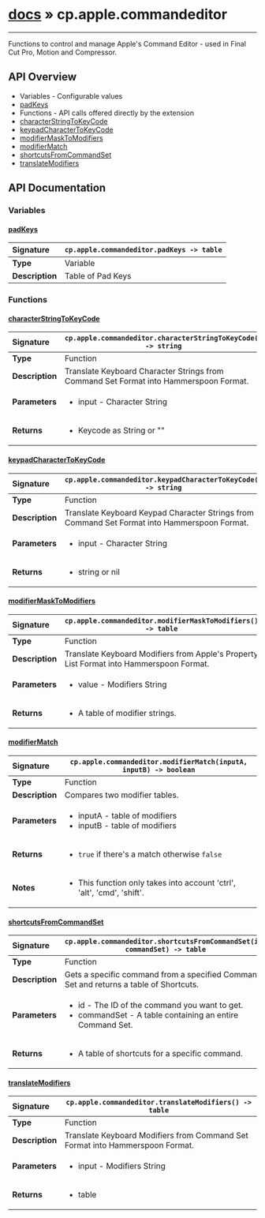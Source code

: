 # [docs](index.md) » cp.apple.commandeditor
---

Functions to control and manage Apple's Command Editor - used in Final Cut Pro,
Motion and Compressor.

## API Overview
* Variables - Configurable values
 * [padKeys](#padkeys)
* Functions - API calls offered directly by the extension
 * [characterStringToKeyCode](#characterstringtokeycode)
 * [keypadCharacterToKeyCode](#keypadcharactertokeycode)
 * [modifierMaskToModifiers](#modifiermasktomodifiers)
 * [modifierMatch](#modifiermatch)
 * [shortcutsFromCommandSet](#shortcutsfromcommandset)
 * [translateModifiers](#translatemodifiers)

## API Documentation

### Variables

#### [padKeys](#padkeys)
| <span style="float: left;">**Signature**</span> | <span style="float: left;">`cp.apple.commandeditor.padKeys -> table` </span>                                                          |
| -----------------------------------------------------|---------------------------------------------------------------------------------------------------------|
| **Type**                                             | Variable                                                                                         |
| **Description**                                      | Table of Pad Keys                                                                                         |

### Functions

#### [characterStringToKeyCode](#characterstringtokeycode)
| <span style="float: left;">**Signature**</span> | <span style="float: left;">`cp.apple.commandeditor.characterStringToKeyCode() -> string` </span>                                                          |
| -----------------------------------------------------|---------------------------------------------------------------------------------------------------------|
| **Type**                                             | Function                                                                                         |
| **Description**                                      | Translate Keyboard Character Strings from Command Set Format into Hammerspoon Format.                                                                                         |
| **Parameters**                                       | <ul markdown="1"><li markdown="1">input - Character String</li></ul> |
| **Returns**                                          | <ul markdown="1"><li markdown="1">Keycode as String or ""</li></ul>          |

#### [keypadCharacterToKeyCode](#keypadcharactertokeycode)
| <span style="float: left;">**Signature**</span> | <span style="float: left;">`cp.apple.commandeditor.keypadCharacterToKeyCode() -> string` </span>                                                          |
| -----------------------------------------------------|---------------------------------------------------------------------------------------------------------|
| **Type**                                             | Function                                                                                         |
| **Description**                                      | Translate Keyboard Keypad Character Strings from Command Set Format into Hammerspoon Format.                                                                                         |
| **Parameters**                                       | <ul markdown="1"><li markdown="1">input - Character String</li></ul> |
| **Returns**                                          | <ul markdown="1"><li markdown="1">string or nil</li></ul>          |

#### [modifierMaskToModifiers](#modifiermasktomodifiers)
| <span style="float: left;">**Signature**</span> | <span style="float: left;">`cp.apple.commandeditor.modifierMaskToModifiers() -> table` </span>                                                          |
| -----------------------------------------------------|---------------------------------------------------------------------------------------------------------|
| **Type**                                             | Function                                                                                         |
| **Description**                                      | Translate Keyboard Modifiers from Apple's Property List Format into Hammerspoon Format.                                                                                         |
| **Parameters**                                       | <ul markdown="1"><li markdown="1">value - Modifiers String</li></ul> |
| **Returns**                                          | <ul markdown="1"><li markdown="1">A table of modifier strings.</li></ul>          |

#### [modifierMatch](#modifiermatch)
| <span style="float: left;">**Signature**</span> | <span style="float: left;">`cp.apple.commandeditor.modifierMatch(inputA, inputB) -> boolean` </span>                                                          |
| -----------------------------------------------------|---------------------------------------------------------------------------------------------------------|
| **Type**                                             | Function                                                                                         |
| **Description**                                      | Compares two modifier tables.                                                                                         |
| **Parameters**                                       | <ul markdown="1"><li markdown="1">inputA - table of modifiers</li><li markdown="1">inputB - table of modifiers</li></ul> |
| **Returns**                                          | <ul markdown="1"><li markdown="1">`true` if there's a match otherwise `false`</li></ul>          |
| **Notes**                                            | <ul markdown="1"><li markdown="1">This function only takes into account 'ctrl', 'alt', 'cmd', 'shift'.</li></ul>                |

#### [shortcutsFromCommandSet](#shortcutsfromcommandset)
| <span style="float: left;">**Signature**</span> | <span style="float: left;">`cp.apple.commandeditor.shortcutsFromCommandSet(id, commandSet) -> table` </span>                                                          |
| -----------------------------------------------------|---------------------------------------------------------------------------------------------------------|
| **Type**                                             | Function                                                                                         |
| **Description**                                      | Gets a specific command from a specified Command Set and returns a table of Shortcuts.                                                                                         |
| **Parameters**                                       | <ul markdown="1"><li markdown="1">id - The ID of the command you want to get.</li><li markdown="1">commandSet - A table containing an entire Command Set.</li></ul> |
| **Returns**                                          | <ul markdown="1"><li markdown="1">A table of shortcuts for a specific command.</li></ul>          |

#### [translateModifiers](#translatemodifiers)
| <span style="float: left;">**Signature**</span> | <span style="float: left;">`cp.apple.commandeditor.translateModifiers() -> table` </span>                                                          |
| -----------------------------------------------------|---------------------------------------------------------------------------------------------------------|
| **Type**                                             | Function                                                                                         |
| **Description**                                      | Translate Keyboard Modifiers from Command Set Format into Hammerspoon Format.                                                                                         |
| **Parameters**                                       | <ul markdown="1"><li markdown="1">input - Modifiers String</li></ul> |
| **Returns**                                          | <ul markdown="1"><li markdown="1">table</li></ul>          |

